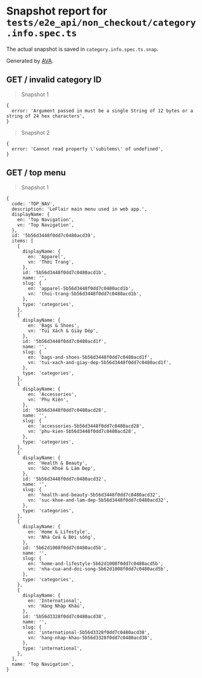 # Snapshot report for `tests/e2e_api/non_checkout/category.info.spec.ts`

The actual snapshot is saved in `category.info.spec.ts.snap`.

Generated by [AVA](https://ava.li).

## GET / invalid category ID

> Snapshot 1

    {
      error: 'Argument passed in must be a single String of 12 bytes or a string of 24 hex characters',
    }

> Snapshot 2

    {
      error: 'Cannot read property \'subitems\' of undefined',
    }

## GET / top menu

> Snapshot 1

    {
      code: 'TOP_NAV',
      description: 'LeFlair main menu used in web app.',
      displayName: {
        en: 'Top Navigation',
        vn: 'Top Navigation',
      },
      id: '5b56d3448f0dd7c0480acd39',
      items: [
        {
          displayName: {
            en: 'Apparel',
            vn: 'Thời Trang',
          },
          id: '5b56d3448f0dd7c0480acd1b',
          name: '',
          slug: {
            en: 'apparel-5b56d3448f0dd7c0480acd1b',
            vn: 'thoi-trang-5b56d3448f0dd7c0480acd1b',
          },
          type: 'categories',
        },
        {
          displayName: {
            en: 'Bags & Shoes',
            vn: 'Túi Xách & Giày Dép',
          },
          id: '5b56d3448f0dd7c0480acd1f',
          name: '',
          slug: {
            en: 'bags-and-shoes-5b56d3448f0dd7c0480acd1f',
            vn: 'tui-xach-and-giay-dep-5b56d3448f0dd7c0480acd1f',
          },
          type: 'categories',
        },
        {
          displayName: {
            en: 'Accessories',
            vn: 'Phụ Kiện',
          },
          id: '5b56d3448f0dd7c0480acd28',
          name: '',
          slug: {
            en: 'accessories-5b56d3448f0dd7c0480acd28',
            vn: 'phu-kien-5b56d3448f0dd7c0480acd28',
          },
          type: 'categories',
        },
        {
          displayName: {
            en: 'Health & Beauty',
            vn: 'Sức Khoẻ & Làm Đẹp',
          },
          id: '5b56d3448f0dd7c0480acd32',
          name: '',
          slug: {
            en: 'health-and-beauty-5b56d3448f0dd7c0480acd32',
            vn: 'suc-khoe-and-lam-dep-5b56d3448f0dd7c0480acd32',
          },
          type: 'categories',
        },
        {
          displayName: {
            en: 'Home & Lifestyle',
            vn: 'Nhà Cửa & Đời sống',
          },
          id: '5b62d1008f0dd7c0480acd5b',
          name: '',
          slug: {
            en: 'home-and-lifestyle-5b62d1008f0dd7c0480acd5b',
            vn: 'nha-cua-and-doi-song-5b62d1008f0dd7c0480acd5b',
          },
          type: 'categories',
        },
        {
          displayName: {
            en: 'International',
            vn: 'Hàng Nhập Khẩu',
          },
          id: '5b56d3328f0dd7c0480acd38',
          name: '',
          slug: {
            en: 'international-5b56d3328f0dd7c0480acd38',
            vn: 'hang-nhap-khau-5b56d3328f0dd7c0480acd38',
          },
          type: 'international',
        },
      ],
      name: 'Top Navigation',
    }
